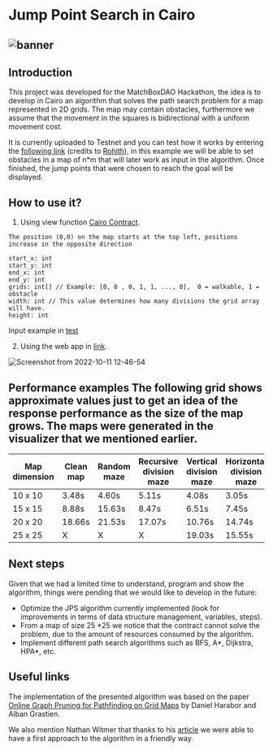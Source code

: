 Jump Point Search in Cairo
==============
![banner](https://user-images.githubusercontent.com/58611754/193924642-e6404c87-20f8-4934-acff-9f9c868342e8.png)
------------
Introduction
------------
This project was developed for the MatchBoxDAO Hackathon, the idea is to develop in Cairo an algorithm that solves the path search problem for a map represented in 2D grids.
The map may contain obstacles, furthermore we assume that the movement in the squares is bidirectional with a uniform movement cost.

It is currently uploaded to Testnet and you can test how it works by entering the [following link](https://dpinones.github.io/pathfinding-visualizer/) (credits to [Rohith](https://github.com/rohithaug)), in this example we will be able to set obstacles in a map of n*m that will later work as input in the algorithm. Once finished, the jump points that were chosen to reach the goal will be displayed.

How to use it?
------------
1. Using view function [Cairo Contract](https://goerli.voyager.online/contract/0x04cdb56f4057b6ccbb2c859fccd0abce3983008365bdfbffd9b27f957946fce6#readContract).
```
The position (0,0) on the map starts at the top left, positions increase in the opposite direction

start_x: int
start_y: int
end_x: int 
end_y: int
grids: int[] // Example: [0, 0 , 0, 1, 1, ..., 0],  0 = walkable, 1 = obstacle
width: int // This value determines how many divisions the grid array will have.
height: int 
```
Input example in [test](https://github.com/dpinones/pathfinders-ar/blob/main/tests/jps_test.cairo#L382)

2. Using the web app in [link](https://dpinones.github.io/pathfinding-visualizer/).

![Screenshot from 2022-10-11 12-46-54](https://user-images.githubusercontent.com/30808181/195159959-2e899199-f301-49c8-a0e9-23666677b473.png)

Performance examples
The following grid shows approximate values just to get an idea of the response performance as the size of the map grows. The maps were generated in the visualizer that we mentioned earlier.
------------------------------------------------------------------------------------------------------------
|Map dimension|Clean map|Random maze|Recursive division maze|Vertical division maze|Horizontal division maze|
| --- | --- | --- | --- | --- | --- |
| 10 x 10 | 3.48s | 4.60s | 5.11s | 4.08s | 3.05s | 
| 15 x 15 | 8.88s | 15.63s | 8.47s | 6.51s | 7.45s |
| 20 x 20 | 18.66s | 21.53s | 17.07s | 10.76s | 14.74s |
| 25 x 25 | X | X | X | 19.03s | 15.55s |

Next steps
------------
Given that we had a limited time to understand, program and show the algorithm, things were pending that we would like to develop in the future:
- Optimize the JPS algorithm currently implemented (look for improvements in terms of data structure management, variables, steps).
- From a map of size 25 *25 we notice that the contract cannot solve the problem, due to the amount of resources consumed by the algorithm.
- Implement different path search algorithms such as BFS, A*, Dijkstra, HPA*, etc.

Useful links
------------
The implementation of the presented algorithm was based on the paper [Online Graph Pruning for Pathfinding on Grid Maps](https://web.archive.org/web/20140310055234/http://users.cecs.anu.edu.au/~dharabor/data/papers/harabor-grastien-aaai11.pdf) by Daniel Harabor and Alban Grastien.

We also mention Nathan Witmer that thanks to his [article](https://web.archive.org/web/20140310022652/https://zerowidth.com/2013/05/05/jump-point-search-explained.html) we were able to have a first approach to the algorithm in a friendly way.
